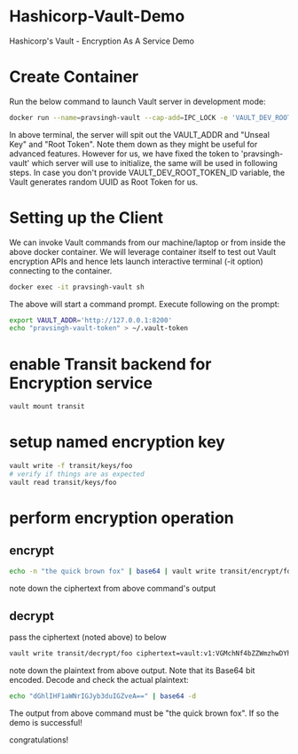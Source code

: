 # Hashicorp-Vault-Demo
Hashicorp's Vault - Encryption As A Service Demo

# Create Container

Run the below command to launch Vault server in development mode:

```bash
docker run --name=pravsingh-vault --cap-add=IPC_LOCK -e 'VAULT_DEV_ROOT_TOKEN_ID=pravsingh-vault-token' -e 'VAULT_DEV_LISTEN_ADDRESS=127.0.0.1:8200' -p 8200:8200 vault
```

In above terminal, the server will spit out the VAULT_ADDR and "Unseal Key" and "Root Token".
Note them down as they might be useful for advanced features.
However for us, we have fixed the token to 'pravsingh-vault' which server will use to initialize, the same will be used in following steps. In case you don't provide VAULT_DEV_ROOT_TOKEN_ID variable, the Vault generates random UUID as Root Token for us.

# Setting up the Client
We can invoke Vault commands from our machine/laptop or from inside the above docker container.
We will leverage container itself to test out Vault encryption APIs and hence lets launch interactive terminal (-it option) connecting to the container.

```bash
docker exec -it pravsingh-vault sh
```

The above will start a command prompt. Execute following on the prompt:

```bash
export VAULT_ADDR='http://127.0.0.1:8200'
echo "pravsingh-vault-token" > ~/.vault-token 
```

# enable Transit backend for Encryption service

```bash
vault mount transit
```

# setup named encryption key

```bash
vault write -f transit/keys/foo
# verify if things are as expected
vault read transit/keys/foo
```

# perform encryption operation

## encrypt

```bash
echo -n "the quick brown fox" | base64 | vault write transit/encrypt/foo plaintext=-
```

note down the ciphertext from above command's output

## decrypt

pass the ciphertext (noted above) to below

```bash
vault write transit/decrypt/foo ciphertext=vault:v1:VGMchNf4bZZWmzhwDYhQsIqqtIpUzzAxQJ7j0+K/uKAlmyT7xRqYM0s2CyoQn7k=
```

note down the plaintext from above output. Note that its Base64 bit encoded.
Decode and check the actual plaintext:

```bash
echo "dGhlIHF1aWNrIGJyb3duIGZveA==" | base64 -d
```

The output from above command must be "the quick brown fox".
If so the demo is successful!


congratulations!
